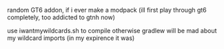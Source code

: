 random GT6 addon, if i ever make a modpack (ill first play through gt6 completely, too addicted to gtnh now)

use iwantmywildcards.sh to compile otherwise gradlew will be mad about my wildcard imports (in my expirence it was)
